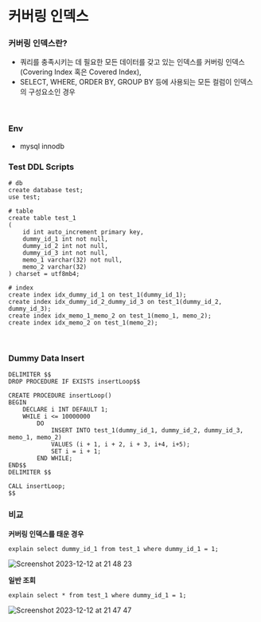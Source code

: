 # 커버링 인덱스

### 커버링 인덱스란?

- 쿼리를 충족시키는 데 필요한 모든 데이터를 갖고 있는 인덱스를 커버링 인덱스 (Covering Index 혹은 Covered Index),
- SELECT, WHERE, ORDER BY, GROUP BY 등에 사용되는 모든 컬럼이 인덱스의 구성요소인 경우



<br>



### Env

- mysql innodb





### Test DDL Scripts

```
# db
create database test;
use test;

# table
create table test_1
(
    id int auto_increment primary key,
    dummy_id_1 int not null,
    dummy_id_2 int not null,
    dummy_id_3 int not null,
    memo_1 varchar(32) not null,
    memo_2 varchar(32)
) charset = utf8mb4;

# index
create index idx_dummy_id_1 on test_1(dummy_id_1);
create index idx_dummy_id_2_dummy_id_3 on test_1(dummy_id_2, dummy_id_3);
create index idx_memo_1_memo_2 on test_1(memo_1, memo_2);
create index idx_memo_2 on test_1(memo_2);
```



<br>



### Dummy Data Insert

```
DELIMITER $$
DROP PROCEDURE IF EXISTS insertLoop$$

CREATE PROCEDURE insertLoop()
BEGIN
    DECLARE i INT DEFAULT 1;
    WHILE i <= 10000000
        DO
            INSERT INTO test_1(dummy_id_1, dummy_id_2, dummy_id_3, memo_1, memo_2)
            VALUES (i + 1, i + 2, i + 3, i+4, i+5);
            SET i = i + 1;
        END WHILE;
END$$
DELIMITER $$

CALL insertLoop;
$$
```


### 비교

**커버링 인덱스를 태운 경우**

```
explain select dummy_id_1 from test_1 where dummy_id_1 = 1;
```

![Screenshot 2023-12-12 at 21 48 23](https://github.com/DongGeon0908/goofy-warehouse/assets/50691225/be0dd1d3-c77c-481d-86e2-f8e662c7788f)

**일반 조회**

```
explain select * from test_1 where dummy_id_1 = 1;
```

![Screenshot 2023-12-12 at 21 47 47](https://github.com/DongGeon0908/goofy-warehouse/assets/50691225/0dfbbc05-a6d9-4f11-b304-ad9778ffc2c9)

